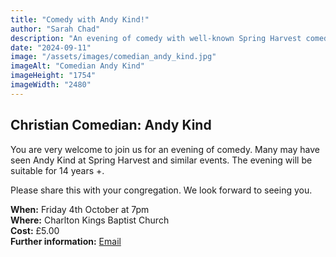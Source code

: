 ```yaml
---
title: "Comedy with Andy Kind!"
author: "Sarah Chad"
description: "An evening of comedy with well-known Spring Harvest comedian Andy Kind"
date: "2024-09-11"
image: "/assets/images/comedian_andy_kind.jpg"
imageAlt: "Comedian Andy Kind"
imageHeight: "1754"
imageWidth: "2480"
---
```


## Christian Comedian: Andy Kind

You are very welcome to join us for an evening of comedy. Many may have seen Andy Kind at Spring Harvest and similar events. The evening will be suitable for 14 years +.

Please share this with your congregation. We look forward to seeing you.

**When:** Friday 4th October at 7pm  
**Where:** Charlton Kings Baptist Church  
**Cost:** £5.00  
**Further information:** [Email](mailto:ckbctreasurer@ckbc.org.uk)